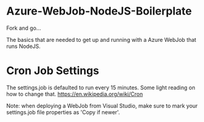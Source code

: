 # Azure-WebJob-NodeJS-Boilerplate
Fork and go...

The basics that are needed to get up and running with a Azure WebJob that runs NodeJS.

# Cron Job Settings
The settings.job is defaulted to run every 15 minutes. Some light reading on how to change that.
https://en.wikipedia.org/wiki/Cron

Note: when deploying a WebJob from Visual Studio, make sure to mark your settings.job file properties as 'Copy if newer'.
